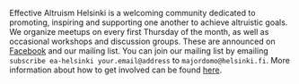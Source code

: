 Effective Altruism Helsinki is a welcoming community dedicated to promoting, inspiring and supporting one another to achieve altruistic goals. We organize meetups on every first Thursday of the month, as well as occasional workshops and discussion groups. These are announced on [Facebook](https://www.facebook.com/EffectiveAltruismHY/) and our mailing list. You can join our mailing list by emailing `subscribe ea-helsinki your.email@address` to `majordomo@helsinki.fi`. More information about how to get involved can be found [here](https://www.altruismi.fi/en/activities/).
